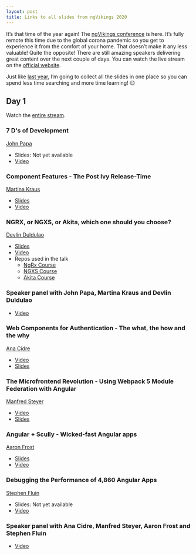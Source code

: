 ```yaml
---
layout: post
title: Links to all slides from ngVikings 2020
---
```


It’s that time of the year again! The [ngVikings conference](https://www.ngvikings.org/) is here. It’s fully remote this time due to the global corona pandemic so you get to experience it from the comfort of your home. That doesn’t make it any less valuable! Quite the opposite! There are still amazing speakers delivering great content over the next couple of days. You can watch the live stream on the [official website](https://www.ngvikings.org/).

Just like [last year](https://dzhavat.github.io/2019/05/27/links-to-all-slides-from-ngvikings.html), I’m going to collect all the slides in one place so you can spend less time searching and more time learning! 😉

## Day 1

Watch the [entire stream](https://www.youtube.com/watch?v=VuHuqRJQzDc&feature=emb_title).

### 7 D's of Development

[John Papa](https://twitter.com/John_Papa)

* Slides: Not yet available
* [Video](https://youtu.be/VuHuqRJQzDc?t=563)

### Component Features - The Post Ivy Release-Time

[Martina Kraus](https://twitter.com/MartinaKraus11)

* [Slides](https://slides.com/martinakraus/component-features#/)
* [Video](https://youtu.be/VuHuqRJQzDc?t=2293)

### NGRX, or NGXS, or Akita, which one should you choose?

[Devlin Duldulao](https://twitter.com/DevlinDuldulao)

* [Slides](https://slides.com/devlinduldulao/state-management-libs#/)
* [Video](https://youtu.be/VuHuqRJQzDc?t=3732)
* Repos used in the talk
  * [NgRx Course](https://github.com/webmasterdevlin/ngrx-course)
  * [NGXS Course](https://github.com/webmasterdevlin/ngxs-course)
  * [Akita Course](https://github.com/webmasterdevlin/akita-course)

### Speaker panel with John Papa, Martina Kraus and Devlin Duldulao

* [Video](https://youtu.be/VuHuqRJQzDc?t=5355)

### Web Components for Authentication - The what, the how and the why

[Ana Cidre](https://twitter.com/AnaCidre_)

* [Video](https://youtu.be/VuHuqRJQzDc?t=7821)
* [Slides](https://docs.google.com/presentation/d/1LhFgdJpY5V-U4SARyEmAYqWu7Q8BjQP26m8K3j_0Uc8/edit#slide=id.g7000130fc1_0_0)

### The Microfrontend Revolution - Using Webpack 5 Module Federation with Angular

[Manfred Steyer](https://twitter.com/ManfredSteyer)

* [Video](https://youtu.be/VuHuqRJQzDc?t=9128)
* [Slides](https://www.angulararchitects.io/konferenzen/the-microfrontend-revolution-module-federation-with-angular-2/)

### Angular + Scully - Wicked-fast Angular apps

[Aaron Frost](https://mobile.twitter.com/aaronfrost)

* [Slides](https://docs.google.com/presentation/d/19_2-aHQ6kpeY2rj1rEAqu12lZVaT1S90EaiYwMF8v2Q/edit#slide=id.p)
* [Video](https://youtu.be/VuHuqRJQzDc?t=11230)

### Debugging the Performance of 4,860 Angular Apps

[Stephen Fluin](https://twitter.com/stephenfluin)

* Slides: Not yet available
* [Video](https://youtu.be/VuHuqRJQzDc?t=12713)

### Speaker panel with Ana Cidre, Manfred Steyer, Aaron Frost and Stephen Fluin

* [Video](https://youtu.be/VuHuqRJQzDc?t=14440)
